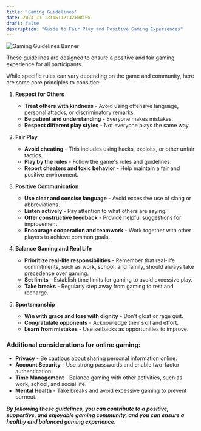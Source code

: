 ```yaml
---
title: 'Gaming Guidelines'
date: 2024-11-13T16:12:32+08:00
draft: false
description: "Guide to Fair Play and Positive Gaming Experiences"
---
```


![Gaming Guidelines Banner](gif/gaming-guidelines-banner.gif)

These guidelines are designed to ensure a positive and fair gaming experience for all participants.

While specific rules can vary depending on the game and community, here are some core principles to consider:

1. **Respect for Others**
    - **Treat others with kindness** - Avoid using offensive language, personal attacks, or discriminatory remarks.
    - **Be patient and understanding** - Everyone makes mistakes.
    - **Respect different play styles** - Not everyone plays the same way.

2. **Fair Play**
    - **Avoid cheating** - This includes using hacks, exploits, or other unfair tactics.
    - **Play by the rules** - Follow the game's rules and guidelines.
    - **Report cheaters and toxic behavior** - Help maintain a fair and positive environment.

3. **Positive Communication**
    - **Use clear and concise language** - Avoid excessive use of slang or abbreviations.
    - **Listen actively** - Pay attention to what others are saying.
    - **Offer constructive feedback** - Provide helpful suggestions for improvement.
    - **Encourage cooperation and teamwork** - Work together with other players to achieve common goals.

4. **Balance Gaming and Real Life**
    - **Prioritize real-life responsibilities** - Remember that real-life commitments, such as work, school, and family, should always take precedence over gaming.
    - **Set limits** - Establish time limits for gaming to avoid excessive play.
    - **Take breaks** - Regularly step away from gaming to rest and recharge.

5. **Sportsmanship**
    - **Win with grace and lose with dignity** - Don't gloat or rage quit.
    - **Congratulate opponents** - Acknowledge their skill and effort.
    - **Learn from mistakes** - Use setbacks as opportunities to improve.

### Additional considerations for online gaming:

  - **Privacy** - Be cautious about sharing personal information online.
  - **Account Security** - Use strong passwords and enable two-factor authentication.
  - **Time Management** - Balance gaming with other activities, such as work, school, and social life.
  - **Mental Health** - Take breaks and avoid excessive gaming to prevent burnout.

***By following these guidelines, you can contribute to a positive, supportive, and enjoyable gaming community, and you can ensure a healthy and balanced gaming experience.***

